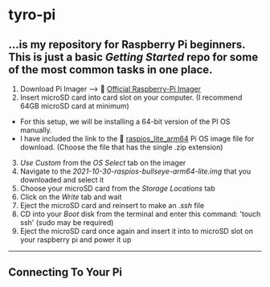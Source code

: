 # tyro-pi
...is my repository for Raspberry Pi beginners. This is just a basic *Getting Started* repo for some of the most common tasks in one place.
---
1. Download Pi Imager --> :link: [Official Raspberry-Pi Imager](https://www.raspberrypi.com/software/)
2. Insert microSD card into card slot on your computer. (I recommend 64GB microSD card at minimum)
- For this setup, we will be installing a 64-bit version of the PI OS manually.
- I have included the link to the :link: [raspios_lite_arm64](https://downloads.raspberrypi.org/raspios_lite_arm64/images/raspios_lite_arm64-2021-11-08/) Pi OS image file for download. (Choose the file that has the single .zip extension)
3. *Use Custom* from the *OS Select* tab on the imager
4. Navigate to the *2021-10-30-raspios-bullseye-arm64-lite.img* that you downloaded and select it
5. Choose your microSD card from the *Storage Locations* tab
6. Click on the *Write* tab and wait 
7. Eject the microSD card and reinsert to make an *.ssh* file
8. CD into your *Boot* disk from the terminal and enter this command: 'touch ssh' (sudo may be required)
9. Eject the microSD card once again and insert it into to microSD slot on your raspberry pi and power it up
---
## Connecting To Your Pi